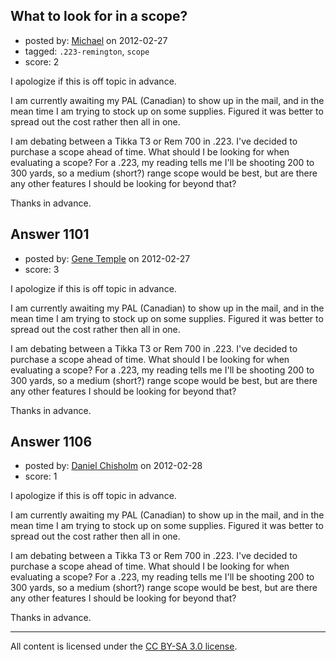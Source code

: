 ## What to look for in a scope?

- posted by: [Michael](https://stackexchange.com/users/-1/393-michael) on 2012-02-27
- tagged: `.223-remington`, `scope`
- score: 2

I apologize if this is off topic in advance.

I am currently awaiting my PAL (Canadian) to show up in the mail, and in the mean time I am trying to stock up on some supplies. Figured it was better to spread out the cost rather then all in one.

I am debating between a Tikka T3 or Rem 700 in .223.
I've decided to purchase a scope ahead of time. What should I be looking for when evaluating a scope? For a .223, my reading tells me I'll be shooting 200 to 300 yards, so a medium (short?) range scope would be best, but are there any other features I should be looking for beyond that?

Thanks in advance.



## Answer 1101

- posted by: [Gene Temple](https://stackexchange.com/users/-1/254-gene-temple) on 2012-02-27
- score: 3

I apologize if this is off topic in advance.

I am currently awaiting my PAL (Canadian) to show up in the mail, and in the mean time I am trying to stock up on some supplies. Figured it was better to spread out the cost rather then all in one.

I am debating between a Tikka T3 or Rem 700 in .223.
I've decided to purchase a scope ahead of time. What should I be looking for when evaluating a scope? For a .223, my reading tells me I'll be shooting 200 to 300 yards, so a medium (short?) range scope would be best, but are there any other features I should be looking for beyond that?

Thanks in advance.



## Answer 1106

- posted by: [Daniel Chisholm](https://stackexchange.com/users/-1/36-daniel-chisholm) on 2012-02-28
- score: 1

I apologize if this is off topic in advance.

I am currently awaiting my PAL (Canadian) to show up in the mail, and in the mean time I am trying to stock up on some supplies. Figured it was better to spread out the cost rather then all in one.

I am debating between a Tikka T3 or Rem 700 in .223.
I've decided to purchase a scope ahead of time. What should I be looking for when evaluating a scope? For a .223, my reading tells me I'll be shooting 200 to 300 yards, so a medium (short?) range scope would be best, but are there any other features I should be looking for beyond that?

Thanks in advance.




---

All content is licensed under the [CC BY-SA 3.0 license](https://creativecommons.org/licenses/by-sa/3.0/).

